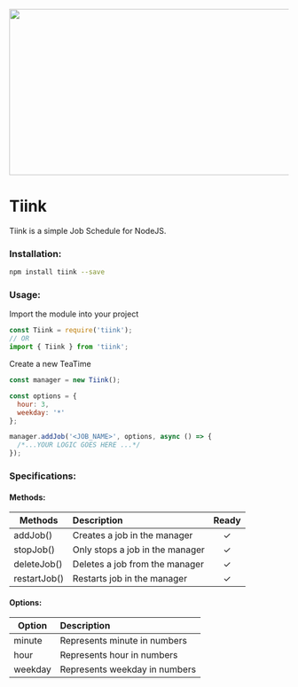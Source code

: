 <p align="center">
<img width="550" height="300" src="https://raw.githubusercontent.com/FranAmorim/tiink/develop/extra/tiink.png">
</p>

# Tiink

Tiink is a simple Job Schedule for NodeJS.

### Installation:

```sh
npm install tiink --save
```

### Usage:
Import the module into your project

```javascript
const Tiink = require('tiink');
// OR
import { Tiink } from 'tiink';
```

Create a new TeaTime
```javascript
const manager = new Tiink();
```

```javascript
const options = {
  hour: 3,
  weekday: '*'
};

manager.addJob('<JOB_NAME>', options, async () => {
  /*...YOUR LOGIC GOES HERE ...*/
});
```
### Specifications:

#### Methods:
| Methods       | Description                                     | Ready |
| ------------- |:------------------------------------------------|:-----:|
| addJob()      | Creates a job in the manager                    |   ✓   |
| stopJob()     | Only stops a job in the manager                 |   ✓   |
| deleteJob()   | Deletes a job from the manager                  |   ✓   |
| restartJob()  | Restarts job in the manager                     |   ✓   |

#### Options:
| Option   | Description                               |
| -------- |:------------------------------------------|
| minute   |     Represents minute in numbers          |
| hour     |     Represents hour in numbers            |
| weekday  |     Represents weekday in numbers         |
